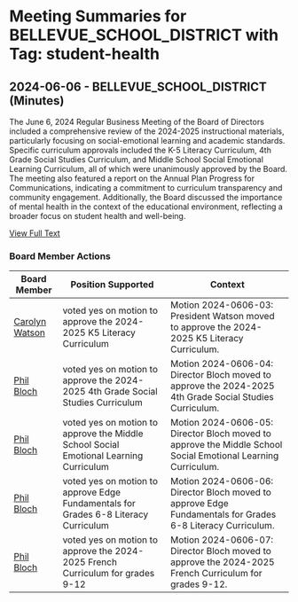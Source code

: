 # Meeting Summaries for BELLEVUE_SCHOOL_DISTRICT with Tag: student-health

## 2024-06-06 - BELLEVUE_SCHOOL_DISTRICT (Minutes)

The June 6, 2024 Regular Business Meeting of the Board of Directors included a comprehensive review of the 2024-2025 instructional materials, particularly focusing on social-emotional learning and academic standards. Specific curriculum approvals included the K-5 Literacy Curriculum, 4th Grade Social Studies Curriculum, and Middle School Social Emotional Learning Curriculum, all of which were unanimously approved by the Board. The meeting also featured a report on the Annual Plan Progress for Communications, indicating a commitment to curriculum transparency and community engagement. Additionally, the Board discussed the importance of mental health in the context of the educational environment, reflecting a broader focus on student health and well-being.

[View Full Text](https://raw.githubusercontent.com/VoronoiPerspectives/WashingtonStateSchoolBoardExplorer/refs/heads/main/data/countries/usa/states/wa/counties/king/school_boards/bellevue_school_district/2024/processed/2024-06-06-minutes.txt)

### Board Member Actions

| Board Member | Position Supported | Context |
|--------------|--------------------|---------|
| [Carolyn Watson](board_member_116.md) | voted yes on motion to approve the 2024-2025 K5 Literacy Curriculum | Motion 2024-0606-03: President Watson moved to approve the 2024-2025 K5 Literacy Curriculum. |
| [Phil Bloch](board_member_115.md) | voted yes on motion to approve the 2024-2025 4th Grade Social Studies Curriculum | Motion 2024-0606-04: Director Bloch moved to approve the 2024-2025 4th Grade Social Studies Curriculum. |
| [Phil Bloch](board_member_115.md) | voted yes on motion to approve the Middle School Social Emotional Learning Curriculum | Motion 2024-0606-05: Director Bloch moved to approve the Middle School Social Emotional Learning Curriculum. |
| [Phil Bloch](board_member_115.md) | voted yes on motion to approve Edge Fundamentals for Grades 6-8 Literacy Curriculum | Motion 2024-0606-06: Director Bloch moved to approve Edge Fundamentals for Grades 6-8 Literacy Curriculum. |
| [Phil Bloch](board_member_115.md) | voted yes on motion to approve the 2024-2025 French Curriculum for grades 9-12 | Motion 2024-0606-07: Director Bloch moved to approve the 2024-2025 French Curriculum for grades 9-12. |

